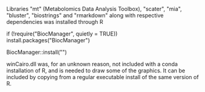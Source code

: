Libraries "mt" (Metabolomics Data Analysis Toolbox), "scater", "mia", "bluster", "biostrings" and "rmarkdown" along with respective dependencies was installed through R

if (!require("BiocManager", quietly = TRUE))
    install.packages("BiocManager")

BiocManager::install("")

winCairo.dll was, for an unknown reason, not included with a conda installation of R, and is needed to draw some of the graphics. It can be included by copying from a regular executable install of the same version of R.
